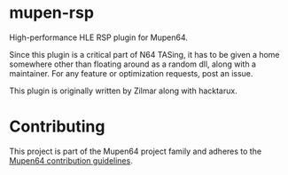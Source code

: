 # mupen-rsp

High-performance HLE RSP plugin for Mupen64.

Since this plugin is a critical part of N64 TASing, it has to be given a home somewhere other than floating around as a random dll, along with a maintainer. For any feature or optimization requests, post an issue.

This plugin is originally written by Zilmar along with hacktarux.

# Contributing

This project is part of the Mupen64 project family and adheres to the [Mupen64 contribution guidelines](https://github.com/mkdasher/mupen64-rr-lua-/wiki/Contributing).
